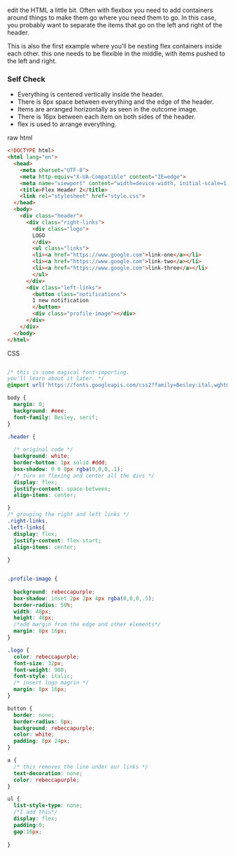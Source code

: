 edit the HTML a little bit. Often with flexbox you need to add containers around things to make them go where you need them to go. In this case, you probably want to separate the items that go on the left and right of the header.

This is also the first example where you'll be nesting flex containers inside each other.
this one needs to be flexible in the middle, with items pushed to the left and right.

### Self Check
- Everything is centered vertically inside the header.
- There is 8px space between everything and the edge of the header.
- Items are arranged horizontally as seen in the outcome image.
- There is 16px between each item on both sides of the header.
- flex is used to arrange everything.

raw html
```html
<!DOCTYPE html>
<html lang="en">
  <head>
    <meta charset="UTF-8">
    <meta http-equiv="X-UA-Compatible" content="IE=edge">
    <meta name="viewport" content="width=device-width, initial-scale=1.0">
    <title>Flex Header 2</title>
    <link rel="stylesheet" href="style.css">
  </head>
  <body>
    <div class="header">
      <div class="right-links">
        <div class="logo">
        LOGO
        </div>
        <ul class="links">
        <li><a href="https://www.google.com">link-one</a></li>
        <li><a href="https://www.google.com">link-two</a></li>
        <li><a href="https://www.google.com">link-three</a></li>
        </ul>
      </div>
      <div class="left-links">
        <button class="notifications">
        1 new notification
        </button>
        <div class="profile-image"></div>
      </div>
    </div>
  </body>
</html>
```

CSS

```css

/* this is some magical font-importing.  
you'll learn about it later. */
@import url('https://fonts.googleapis.com/css2?family=Besley:ital,wght@0,400;1,900&display=swap');

body {
  margin: 0;
  background: #eee;
  font-family: Besley, serif;
}

.header {
  
  /* original code */
  background: white;
  border-bottom: 1px solid #ddd;
  box-shadow: 0 0 8px rgba(0,0,0,.1);
  /* turn on flexing and center all the divs */
  display: flex;
  justify-content: space-between;
  align-items: center;

}
/* grouping the right and left links */
.right-links,
.left-links{
  display: flex;
  justify-content: flex-start;
  align-items: center;
  
}


.profile-image {
  
  background: rebeccapurple;
  box-shadow: inset 2px 2px 4px rgba(0,0,0,.5);
  border-radius: 50%;
  width: 48px;
  height: 48px;
  /*add margin from the edge and other elements*/
  margin: 8px 16px;
}

.logo {
  color: rebeccapurple;
  font-size: 32px;
  font-weight: 900;
  font-style: italic;
  /* insert logo magrin */
  margin: 8px 16px;
}

button {
  border: none;
  border-radius: 8px;
  background: rebeccapurple;
  color: white;
  padding: 8px 24px;
}

a {
  /* this removes the line under our links */
  text-decoration: none;
  color: rebeccapurple;
}

ul {
  list-style-type: none;
  /*I add this*/
  display: flex;
  padding:0; 
  gap:16px; 
  
}


```

